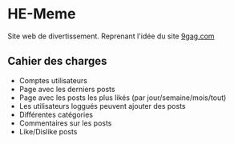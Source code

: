 # HE-Meme
Site web de divertissement. Reprenant l'idée du site [9gag.com](https://www.9gag.com)

## Cahier des charges

- Comptes utilisateurs
- Page avec les derniers posts
- Page avec les posts les plus likés (par jour/semaine/mois/tout)
- Les utilisateurs loggués peuvent ajouter des posts
- Différentes catégories
- Commentaires sur les posts
- Like/Dislike posts
